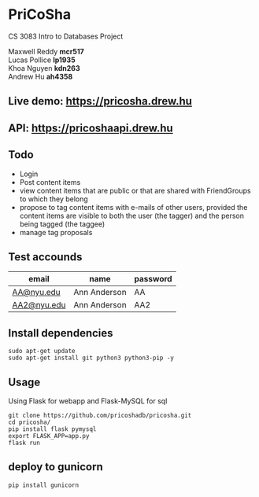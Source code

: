 # PriCoSha
CS 3083 Intro to Databases Project  

Maxwell Reddy **mcr517**  
Lucas Pollice **lp1935**  
Khoa Nguyen   **kdn263**  
Andrew Hu     **ah4358**  

## Live demo: <a href='https://pricosha.drew.hu' target="_blank">https://pricosha.drew.hu</a>
## API: <a href='https://pricoshaapi.drew.hu' target='_blank'>https://pricoshaapi.drew.hu</a>
## Todo
* Login
* Post content items
* view content items that are public or that are shared with FriendGroups to which they belong
* propose to tag content items with e-mails of other users, provided the content items are visible to both the user (the tagger) and the person being tagged (the taggee)
* manage tag proposals

## Test accounds
| email     | name | password |
| ------------- | ----- | ------------- |
| AA@nyu.edu    |  Ann Anderson | AA |
|AA2@nyu.edu|Ann Anderson|AA2|



## Install dependencies
```
sudo apt-get update
sudo apt-get install git python3 python3-pip -y
```

## Usage
Using Flask for webapp and Flask-MySQL for sql
```
git clone https://github.com/pricoshadb/pricosha.git
cd pricosha/
pip install flask pymysql 
export FLASK_APP=app.py
flask run
```

## deploy to gunicorn
```
pip install gunicorn
```
